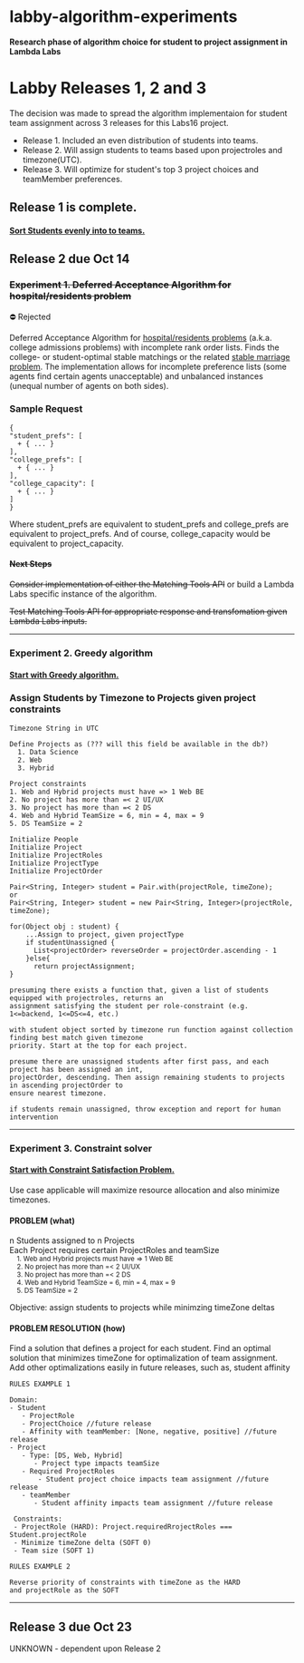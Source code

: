 # labby-algorithm-experiments
**Research phase of algorithm choice for student to project assignment in Lambda Labs**


# Labby Releases 1, 2 and 3
  
The decision was made to spread the algorithm implementaion for student team assignment across 3 releases for this Labs16 project.
* Release 1. Included an even distribution of students into teams.
* Release 2. Will assign students to teams based upon projectroles and timezone(UTC).
* Release 3. Will optimize for student's top 3 project choices and teamMember preferences.

## Release 1 is complete.
#### [Sort Students evenly into to teams.](https://github.com/Lambda-School-Labs/labby-be/tree/master/Sorting) 

  
## Release 2 due Oct 14
  
### ~~Experiment 1.  Deferred Acceptance Algorithm for hospital/residents problem~~  
:no_entry: Rejected 

    
Deferred Acceptance Algorithm for [hospital/residents problems](https://en.wikipedia.org/wiki/National_Resident_Matching_Program#Matching_algorithm) (a.k.a. college admissions problems) with incomplete rank order lists. Finds the college- or student-optimal stable matchings or the related [stable marriage problem](https://en.wikipedia.org/wiki/Stable_marriage_problem). The implementation allows for incomplete preference lists (some agents find certain agents unacceptable) and unbalanced instances (unequal number of agents on both sides).  
    
 ### Sample Request  
      
```
{
"student_prefs": [
  + { ... }
],
"college_prefs": [
  + { ... }
],
"college_capacity": [
  + { ... }
]
}
```
    
Where student_prefs are equivalent to student_prefs and college_prefs are equivalent to project_prefs. And of course, college_capacity would be equivalent to project_capacity.
    
#### ~~Next Steps~~
  
~~Consider implementation of either the Matching Tools API~~ or build a Lambda Labs specific instance of the algorithm.

~~Test Matching Tools API for appropriate response and transfomation given Lambda Labs inputs.~~

------

### Experiment 2.  Greedy algorithm  
#### [Start with Greedy algorithm.](https://en.wikipedia.org/wiki/Greedy_algorithm)

### Assign Students by Timezone to Projects given project constraints

```
Timezone String in UTC

Define Projects as (??? will this field be available in the db?)
  1. Data Science
  2. Web
  3. Hybrid
  
Project constraints
1. Web and Hybrid projects must have => 1 Web BE
2. No project has more than =< 2 UI/UX
3. No project has more than =< 2 DS
4. Web and Hybrid TeamSize = 6, min = 4, max = 9
5. DS TeamSize = 2
```
```
Initialize People  
Initialize Project  
Initialize ProjectRoles
Initialize ProjectType
Initialize ProjectOrder

Pair<String, Integer> student = Pair.with(projectRole, timeZone);
or
Pair<String, Integer> student = new Pair<String, Integer>(projectRole, timeZone);
 
for(Object obj : student) {
    ...Assign to project, given projectType
    if studentUnassigned {
      List<projectOrder> reverseOrder = projectOrder.ascending - 1
    }else{
      return projectAssignment;
}

presuming there exists a function that, given a list of students equipped with projectroles, returns an 
assignment satisfying the student per role-constraint (e.g. 1<=backend, 1<=DS<=4, etc.)

with student object sorted by timezone run function against collection finding best match given timezone  
priority. Start at the top for each project.

presume there are unassigned students after first pass, and each project has been assigned an int,  
projectOrder, descending. Then assign remaining students to projects in ascending projectOrder to  
ensure nearest timezone.

if students remain unassigned, throw exception and report for human intervention
```

-------

### Experiment 3.  Constraint solver
#### [Start with Constraint Satisfaction Problem.](https://en.wikipedia.org/wiki/Constraint_satisfaction_problem)

Use case applicable will maximize resource allocation and also minimize timezones.

#### PROBLEM (what)

n Students assigned to n Projects  
Each Project requires certain ProjectRoles and teamSize  
  <sub>  &nbsp;&nbsp;&nbsp;&nbsp;1. Web and Hybrid projects must have => 1 Web BE  
    &nbsp;&nbsp;&nbsp;&nbsp;2. No project has more than =< 2 UI/UX  
    &nbsp;&nbsp;&nbsp;&nbsp;3. No project has more than =< 2 DS  
    &nbsp;&nbsp;&nbsp;&nbsp;4. Web and Hybrid TeamSize = 6, min = 4, max = 9  
    &nbsp;&nbsp;&nbsp;&nbsp;5. DS TeamSize = 2  </sub>  

Objective: assign students to projects while minimzing timeZone deltas

#### PROBLEM RESOLUTION (how)

Find a solution that defines a project for each student.
Find an optimal solution that minimizes timeZone for optimalization of team assignment.
Add other optimalizations easily in future releases, such as, student affinity

```
RULES EXAMPLE 1

Domain:
- Student
   - ProjectRole
   - ProjectChoice //future release
   - Affinity with teamMember: [None, negative, positive] //future release
- Project
   - Type: [DS, Web, Hybrid]
      - Project type impacts teamSize
   - Required ProjectRoles
       - Student project choice impacts team assignment //future release
   - teamMember
      - Student affinity impacts team assignment //future release
      
 Constraints:
 - ProjectRole (HARD): Project.requiredRrojectRoles === Student.projectRole
 - Minimize timeZone delta (SOFT 0)
 - Team size (SOFT 1)
```

```
RULES EXAMPLE 2

Reverse priority of constraints with timeZone as the HARD
and projectRole as the SOFT
```

-------

## Release 3 due Oct 23

UNKNOWN - dependent upon Release 2
